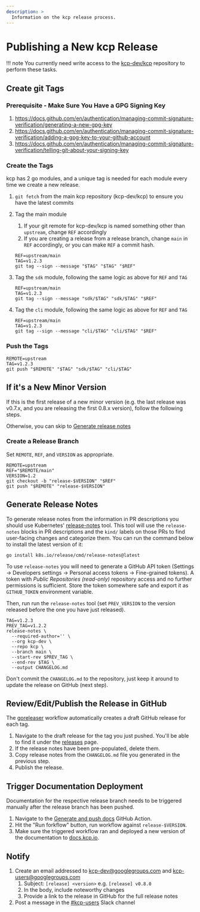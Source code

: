 ```yaml
---
description: >
  Information on the kcp release process.
---
```


# Publishing a New kcp Release

!!! note
    You currently need write access to the [kcp-dev/kcp](https://github.com/kcp-dev/kcp) repository to perform these
    tasks.

## Create git Tags

### Prerequisite - Make Sure You Have a GPG Signing Key

1. <https://docs.github.com/en/authentication/managing-commit-signature-verification/generating-a-new-gpg-key>
2. <https://docs.github.com/en/authentication/managing-commit-signature-verification/adding-a-gpg-key-to-your-github-account>
3. <https://docs.github.com/en/authentication/managing-commit-signature-verification/telling-git-about-your-signing-key>

### Create the Tags

kcp has 2 go modules, and a unique tag is needed for each module every time we create a new release.

1. `git fetch` from the main kcp repository (kcp-dev/kcp) to ensure you have the latest commits
2. Tag the main module
   1. If your git remote for kcp-dev/kcp is named something other than `upstream`, change `REF` accordingly
   2. If you are creating a release from a release branch, change `main` in `REF` accordingly, or you can
      make `REF` a commit hash.

    ```shell
    REF=upstream/main
    TAG=v1.2.3
    git tag --sign --message "$TAG" "$TAG" "$REF"
    ```

 3. Tag the `sdk` module, following the same logic as above for `REF` and `TAG`

    ```shell
    REF=upstream/main
    TAG=v1.2.3
    git tag --sign --message "sdk/$TAG" "sdk/$TAG" "$REF"
    ```
    
4. Tag the `cli` module, following the same logic as above for `REF` and `TAG`

    ```shell
    REF=upstream/main
    TAG=v1.2.3
    git tag --sign --message "cli/$TAG" "cli/$TAG" "$REF"
    ```

### Push the Tags

```shell
REMOTE=upstream
TAG=v1.2.3
git push "$REMOTE" "$TAG" "sdk/$TAG" "cli/$TAG"
```

## If it's a New Minor Version

If this is the first release of a new minor version (e.g. the last release was v0.7.x, and you are releasing the first
0.8.x version), follow the following steps.

Otherwise, you can skip to [Generate release notes](#generate-release-notes)

### Create a Release Branch

Set `REMOTE`, `REF`, and `VERSION` as appropriate.

```shell
REMOTE=upstream
REF="$REMOTE/main"
VERSION=1.2
git checkout -b "release-$VERSION" "$REF"
git push "$REMOTE" "release-$VERSION"
```

## Generate Release Notes

To generate release notes from the information in PR descriptions you should use Kubernetes' [release-notes](https://github.com/kubernetes/release/tree/master/cmd/release-notes) tool.
This tool will use the `release-notes` blocks in PR descriptions and the `kind/` labels on those PRs to find user-facing changes and categorize them.
You can run the command below to install the latest version of it:

```shell
go install k8s.io/release/cmd/release-notes@latest
```

To use `release-notes` you will need to generate a GitHub API token (Settings -> Developers settings -> Personal access tokens -> Fine-grained tokens). A token with _Public Repositories (read-only)_ repository access and no further permissions is sufficient. Store the token somewhere safe and export it as `GITHUB_TOKEN` environment variable.

Then, run run the `release-notes` tool (set `PREV_VERSION` to the version released before the one you have just released).

```shell
TAG=v1.2.3
PREV_TAG=v1.2.2
release-notes \
  --required-author='' \
  --org kcp-dev \
  --repo kcp \
  --branch main \
  --start-rev $PREV_TAG \
  --end-rev $TAG \
  --output CHANGELOG.md 
```

Don't commit the `CHANGELOG.md` to the repository, just keep it around to update the release on GitHub (next step).

## Review/Edit/Publish the Release in GitHub

The [goreleaser](https://github.com/kcp-dev/kcp/actions/workflows/goreleaser.yml) workflow automatically creates a draft GitHub release for each tag.

1. Navigate to the draft release for the tag you just pushed. You'll be able to find it under the [releases](https://github.com/kcp-dev/kcp/releases) page.
2. If the release notes have been pre-populated, delete them.
3. Copy release notes from the `CHANGELOG.md` file you generated in the previous step.
4. Publish the release.

## Trigger Documentation Deployment

Documentation for the respective release branch needs to be triggered manually after the release branch has been pushed.

1. Navigate to the [Generate and push docs](https://github.com/kcp-dev/kcp/actions/workflows/docs-gen-and-push.yaml) GitHub Action.
2. Hit the "Run forkflow" button, run workflow against `release-$VERSION`.
3. Make sure the triggered workflow ran and deployed a new version of the documentation to [docs.kcp.io](https://docs.kcp.io).

## Notify

1. Create an email addressed to kcp-dev@googlegroups.com and kcp-users@googlegroups.com
   1. Subject: `[release] <version>` e.g. `[release] v0.8.0`
   2. In the body, include noteworthy changes
   3. Provide a link to the release in GitHub for the full release notes
2. Post a message in the [#kcp-users](https://kubernetes.slack.com/archives/C021U8WSAFK) Slack channel
